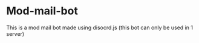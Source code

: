 # Mod-mail-bot
This is a mod mail bot made using disocrd.js (this bot can only be used in 1 server)

